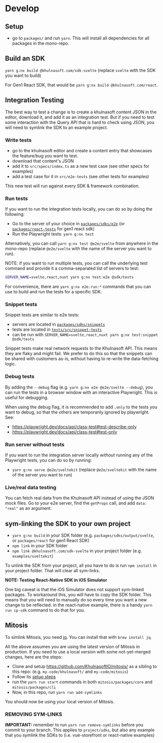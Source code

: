 # Develop

## Setup

- go to `packages/` and run `yarn`. This will install all dependencies for all packages in the mono-repo.

## Build an SDK

`yarn g:nx build @khulnasoft.com/sdk-svelte` (replace `svelte` with the SDK you want to build)

For Gen1 React SDK, that would be `yarn g:nx build @khulnasoft.com/react`.

## Integration Testing

The best way to test a change is to create a khulnasoft content JSON in the editor, download it, and add it as an integration test. But if you need to test some interaction with the Query API that is hard to check using JSON, you will need to symlink the SDK to an example project.

### Write tests

- go to the khulnasoft editor and create a content entry that showcases the feature/bug you want to test.
- download that content's JSON
- add it to `src/specs/index.ts` as a new test case (see other specs for examples)
- add a test case for it in `src/e2e-tests` (see other tests for examples)

This new test will run against every SDK & framework combination.

### Run tests

If you want to run the integration tests locally, you can do so by doing the following:

- Go to the server of your choice in [`packages/sdks/e2e`](https://github.com/khulnasoft-com/khulnasoft/tree/main/packages/sdks/e2e) (or [`packages/react-tests`](https://github.com/khulnasoft-com/khulnasoft/tree/main/packages/react-tests) for gen1 react sdk)
- Run the Playwright tests: `yarn g:nx test`

Alternatively, you can call `yarn g:nx test @e2e/svelte` from anywhere in the mono-repo (replace `@e2e/svelte` with the name of the server you want to run).

NOTE: if you want to run multiple tests, you can call the underlying test command and provide it a comma-separated list of servers to test:

```bash
SERVER_NAME=svelte,react,nuxt yarn g:nx test:e2e @sdk/tests
```

For convenience, there are `yarn g:nx e2e:run:*` commands that you can use to build and run the tests for a specific SDK.

### Snippet tests

Snippet tests are similar to e2e tests:

- servers are located in [`packages/sdks/snippets`](https://github.com/khulnasoft-com/khulnasoft/tree/main/packages/sdks/snippets)
- tests are located in [`tests/src/snippet-tests`](https://github.com/khulnasoft-com/khulnasoft/tree/main/tests/src/snippet-tests)
- can be run with `SERVER_NAME=svelte,react,nuxt yarn g:nx test:snippet @sdk/tests`

Snippet tests make real network requests to the Khulnasoft API. This means they are flaky and might fail. We prefer to do this so that the snippets can be shared with customers as-is,
without having to re-write the data-fetching logic.

### Debug tests

By adding the `--debug` flag (e.g. `yarn g:nx e2e @e2e/svelte --debug`), you can run the tests in a browser window with an interactive Playwright. This is useful for debugging.

When using the debug flag, it is recommended to add `.only` to the tests you want to debug, so that the others are temporarily ignored by playwright. See:

- https://playwright.dev/docs/api/class-test#test-describe-only
- https://playwright.dev/docs/api/class-test#test-only

### Run server without tests

If you want to run the integration server locally _without_ running any of the Playwright tests, you can do so by running:

- `yarn g:nx serve @e2e/sveltekit` (replace `@e2e/sveltekit` with the name of the server you want to run)

### Live/real data testing

You can fetch real data from the Khulnasoft API instead of using the JSON mock files. Go to your e2e server, find the `getProps` call, and add `data: "real"` as an argument.

## sym-linking the SDK to your own project

- `yarn g:nx build` in your SDK folder (e.g. `packages/sdks/output/svelte`, or `packages/react` for gen1 React SDK)
- `npm link` in your SDK folder
- `npm link @khulnasoft.com/sdk-svelte` in your project folder (e.g. `examples/sveltekit`)

To unlink the SDK from your project, all you have to do is run `npm install` in your project folder. That will clear all sym-links.

**NOTE: Testing React-Native SDK in iOS Simulator**

One big caveat is that the iOS Simulator does not support sym-linked packages. To workaround this, you will have to copy the SDK folder. This means that you will need to manually do so every time you want a new change to be reflected. in the react-native example, there is a handy `yarn run cp-sdk` command to do that for you.

## Mitosis

To simlink Mitosis, you need [jq](https://stedolan.github.io/jq/). You can install that with `brew install jq`.

All the above assumes you are using the latest version of Mitosis in production. If you need to use a local version with some not-yet-merged changes, here are the steps:

- Clone and setup https://github.com/KhulnasoftIO/mitosis/ as a sibling to this repo: (e.g. `my-code/khulnasoft/` and `my-code/mitosis`)
- Follow its [setup steps](https://github.com/KhulnasoftIO/mitosis/blob/main/developer.md)
- run the `yarn run start` commands in both `mitosis/packages/core` and `mitosis/packages/cli`
- Now, in this repo, run `yarn run add-symlinks`

You should now be using your local version of Mitosis.

### REMOVING SYM-LINKS

**IMPORTANT:** remember to run `yarn run remove-symlinks` before you commit to your branch. This applies to `project/sdks`, but also any example that you symlink the SDKs to (i.e. vue-storefront or react-native examples)
